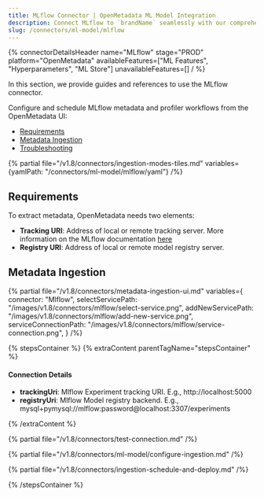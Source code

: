 ```yaml
---
title: MLflow Connector | OpenMetadata ML Model Integration
description: Connect MLflow to `brandName` seamlessly with our comprehensive connector guide. Learn setup, configuration, and ML model metadata integration in minutes.
slug: /connectors/ml-model/mlflow
---
```


{% connectorDetailsHeader
name="MLflow"
stage="PROD"
platform="OpenMetadata"
availableFeatures=["ML Features", "Hyperparameters", "ML Store"]
unavailableFeatures=[]
/ %}

In this section, we provide guides and references to use the MLflow connector.

Configure and schedule MLflow metadata and profiler workflows from the OpenMetadata UI:

- [Requirements](#requirements)
- [Metadata Ingestion](#metadata-ingestion)
- [Troubleshooting](/connectors/ml-model/mlflow/troubleshooting)

{% partial file="/v1.8/connectors/ingestion-modes-tiles.md" variables={yamlPath: "/connectors/ml-model/mlflow/yaml"} /%}

## Requirements

To extract metadata, OpenMetadata needs two elements:
- **Tracking URI**: Address of local or remote tracking server. More information on the MLflow documentation [here](https://www.mlflow.org/docs/latest/tracking.html#where-runs-are-recorded)
- **Registry URI**: Address of local or remote model registry server.

## Metadata Ingestion

{% partial 
  file="/v1.8/connectors/metadata-ingestion-ui.md" 
  variables={
    connector: "Mlflow", 
    selectServicePath: "/images/v1.8/connectors/mlflow/select-service.png",
    addNewServicePath: "/images/v1.8/connectors/mlflow/add-new-service.png",
    serviceConnectionPath: "/images/v1.8/connectors/mlflow/service-connection.png",
} 
/%}

{% stepsContainer %}
{% extraContent parentTagName="stepsContainer" %}

#### Connection Details

- **trackingUri**: Mlflow Experiment tracking URI. E.g., http://localhost:5000
- **registryUri**: Mlflow Model registry backend. E.g., mysql+pymysql://mlflow:password@localhost:3307/experiments

{% /extraContent %}

{% partial file="/v1.8/connectors/test-connection.md" /%}

{% partial file="/v1.8/connectors/ml-model/configure-ingestion.md" /%}

{% partial file="/v1.8/connectors/ingestion-schedule-and-deploy.md" /%}

{% /stepsContainer %}
